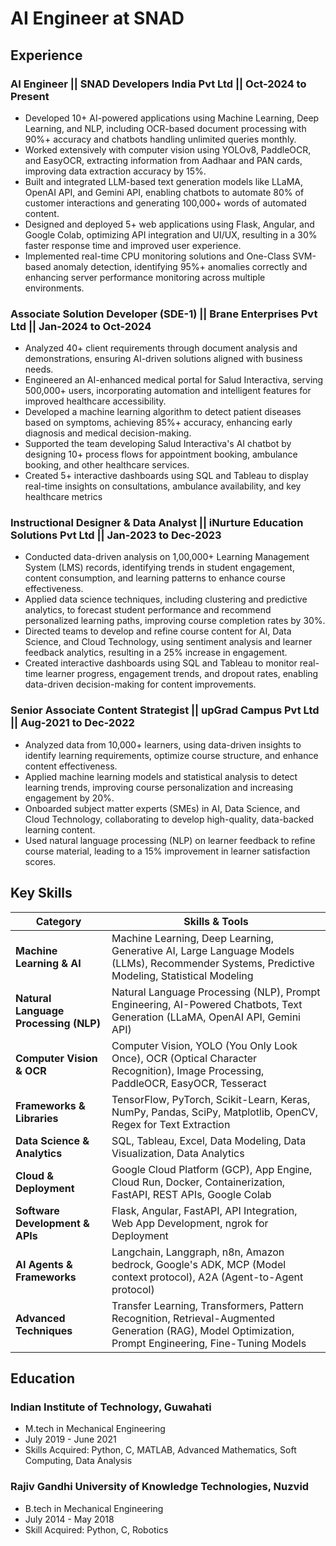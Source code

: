 # AI Engineer at SNAD

## Experience
### AI Engineer || SNAD Developers India Pvt Ltd || Oct-2024 to Present
- Developed 10+ AI-powered applications using Machine Learning, Deep Learning, and NLP, including OCR-based document processing with 90%+ accuracy and chatbots handling unlimited queries monthly.
- Worked extensively with computer vision using YOLOv8, PaddleOCR, and EasyOCR, extracting information from Aadhaar and PAN cards, improving data extraction accuracy by 15%.
- Built and integrated LLM-based text generation models like LLaMA, OpenAI API, and Gemini API, enabling chatbots to automate 80% of customer interactions and generating 100,000+ words of automated content.
- Designed and deployed 5+ web applications using Flask, Angular, and Google Colab, optimizing API integration and UI/UX, resulting in a 30% faster response time and improved user experience.
- Implemented real-time CPU monitoring solutions and One-Class SVM-based anomaly detection, identifying 95%+ anomalies correctly and enhancing server performance monitoring across multiple environments.

### Associate Solution Developer (SDE-1) || Brane Enterprises Pvt Ltd || Jan-2024 to Oct-2024
- Analyzed 40+ client requirements through document analysis and demonstrations, ensuring AI-driven solutions aligned with business needs.
- Engineered an AI-enhanced medical portal for Salud Interactiva, serving 500,000+ users, incorporating automation and intelligent features for improved healthcare accessibility.
- Developed a machine learning algorithm to detect patient diseases based on symptoms, achieving 85%+ accuracy, enhancing early diagnosis and medical decision-making.
- Supported the team developing Salud Interactiva's AI chatbot by designing 10+ process flows for appointment booking, ambulance booking, and other healthcare services.
- Created 5+ interactive dashboards using SQL and Tableau to display real-time insights on consultations, ambulance availability, and key healthcare metrics

### Instructional Designer & Data Analyst || iNurture Education Solutions Pvt Ltd || Jan-2023 to Dec-2023
- Conducted data-driven analysis on 1,00,000+ Learning Management System (LMS) records, identifying trends in student engagement, content consumption, and learning patterns to enhance course effectiveness.
- Applied data science techniques, including clustering and predictive analytics, to forecast student performance and recommend personalized learning paths, improving course completion rates by 30%.
- Directed teams to develop and refine course content for AI, Data Science, and Cloud Technology, using sentiment analysis and learner feedback analytics, resulting in a 25% increase in engagement.
- Created interactive dashboards using SQL and Tableau to monitor real-time learner progress, engagement trends, and dropout rates, enabling data-driven decision-making for content improvements.

### Senior Associate Content Strategist || upGrad Campus Pvt Ltd || Aug-2021 to Dec-2022
- Analyzed data from 10,000+ learners, using data-driven insights to identify learning requirements, optimize course structure, and enhance content effectiveness.
- Applied machine learning models and statistical analysis to detect learning trends, improving course personalization and increasing engagement by 20%.
- Onboarded subject matter experts (SMEs) in AI, Data Science, and Cloud Technology, collaborating to develop high-quality, data-backed learning content.
- Used natural language processing (NLP) on learner feedback to refine course material, leading to a 15% improvement in learner satisfaction scores.

## Key Skills

| **Category**                     | **Skills & Tools**                                                                                  |
|-----------------------------------|--------------------------------------------------------------------------------------------------|
| **Machine Learning & AI**         | Machine Learning, Deep Learning, Generative AI, Large Language Models (LLMs), Recommender Systems, Predictive Modeling, Statistical Modeling |
| **Natural Language Processing (NLP)** | Natural Language Processing (NLP), Prompt Engineering, AI-Powered Chatbots, Text Generation (LLaMA, OpenAI API, Gemini API) |
| **Computer Vision & OCR**         | Computer Vision, YOLO (You Only Look Once), OCR (Optical Character Recognition), Image Processing, PaddleOCR, EasyOCR, Tesseract |
| **Frameworks & Libraries**        | TensorFlow, PyTorch, Scikit-Learn, Keras, NumPy, Pandas, SciPy, Matplotlib, OpenCV, Regex for Text Extraction |
| **Data Science & Analytics**      | SQL, Tableau, Excel, Data Modeling, Data Visualization, Data Analytics |
| **Cloud & Deployment**            | Google Cloud Platform (GCP), App Engine, Cloud Run, Docker, Containerization, FastAPI, REST APIs, Google Colab |
| **Software Development & APIs**   | Flask, Angular, FastAPI, API Integration, Web App Development, ngrok for Deployment |
| **AI Agents & Frameworks**        | Langchain, Langgraph, n8n, Amazon bedrock, Google's ADK, MCP (Model context protocol), A2A (Agent-to-Agent protocol) |
| **Advanced Techniques**           | Transfer Learning, Transformers, Pattern Recognition, Retrieval-Augmented Generation (RAG), Model Optimization, Prompt Engineering, Fine-Tuning Models |

## Education
### Indian Institute of Technology, Guwahati
- M.tech in Mechanical Engineering
- July 2019 - June 2021
- Skills Acquired: Python, C, MATLAB, Advanced Mathematics, Soft Computing, Data Analysis

### Rajiv Gandhi University of Knowledge Technologies, Nuzvid
- B.tech in Mechanical Engineering
- July 2014 - May 2018
- Skill Acquired: Python, C, Robotics










